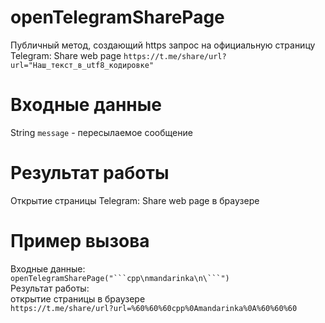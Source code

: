 # openTelegramSharePage

Публичный метод, создающий https запрос на официальную страницу Telegram: Share web page `https://t.me/share/url?url="Наш_текст_в_utf8_кодировке"`

# Входные данные
String `message` - пересылаемое сообщение
# Результат работы
Открытие страницы Telegram: Share web page в браузере
# Пример вызова
Входные данные:<br>`openTelegramSharePage("```cpp\nmandarinka\n\```")`<br>
Результат работы:<br> открытие страницы в браузере<br> `https://t.me/share/url?url=%60%60%60cpp%0Amandarinka%0A%60%60%60`